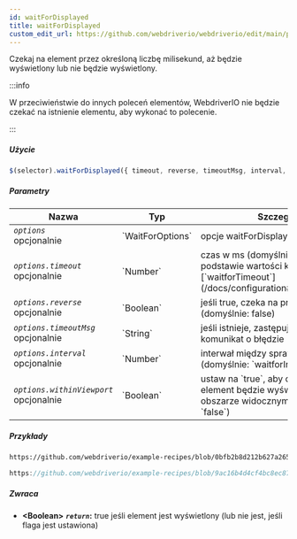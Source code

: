 ```yaml
---
id: waitForDisplayed
title: waitForDisplayed
custom_edit_url: https://github.com/webdriverio/webdriverio/edit/main/packages/webdriverio/src/commands/element/waitForDisplayed.ts
---
```


Czekaj na element przez określoną liczbę milisekund, aż będzie wyświetlony lub nie będzie wyświetlony.

:::info

W przeciwieństwie do innych poleceń elementów, WebdriverIO nie będzie czekać na istnienie elementu, aby wykonać
to polecenie.

:::

##### Użycie

```js
$(selector).waitForDisplayed({ timeout, reverse, timeoutMsg, interval, withinViewport })
```

##### Parametry

<table>
  <thead>
    <tr>
      <th>Nazwa</th><th>Typ</th><th>Szczegóły</th>
    </tr>
  </thead>
  <tbody>
    <tr>
      <td><code><var>options</var></code><br /><span className="label labelWarning">opcjonalnie</span></td>
      <td>`WaitForOptions`</td>
      <td>opcje waitForDisplayed (opcjonalnie)</td>
    </tr>
    <tr>
      <td><code><var>options.timeout</var></code><br /><span className="label labelWarning">opcjonalnie</span></td>
      <td>`Number`</td>
      <td>czas w ms (domyślnie ustawiony na podstawie wartości konfiguracyjnej [`waitforTimeout`](/docs/configuration#waitfortimeout))</td>
    </tr>
    <tr>
      <td><code><var>options.reverse</var></code><br /><span className="label labelWarning">opcjonalnie</span></td>
      <td>`Boolean`</td>
      <td>jeśli true, czeka na przeciwieństwo (domyślnie: false)</td>
    </tr>
    <tr>
      <td><code><var>options.timeoutMsg</var></code><br /><span className="label labelWarning">opcjonalnie</span></td>
      <td>`String`</td>
      <td>jeśli istnieje, zastępuje domyślny komunikat o błędzie</td>
    </tr>
    <tr>
      <td><code><var>options.interval</var></code><br /><span className="label labelWarning">opcjonalnie</span></td>
      <td>`Number`</td>
      <td>interwał między sprawdzeniami (domyślnie: `waitforInterval`)</td>
    </tr>
    <tr>
      <td><code><var>options.withinViewport</var></code><br /><span className="label labelWarning">opcjonalnie</span></td>
      <td>`Boolean`</td>
      <td>ustaw na `true`, aby czekać, aż element będzie wyświetlany w obszarze widocznym (domyślnie: `false`)</td>
    </tr>
  </tbody>
</table>

##### Przykłady

```html reference title="index.html" useHTTPS
https://github.com/webdriverio/example-recipes/blob/0bfb2b8d212b627a2659b10f4449184b657e1d59/waitForDisplayed/index.html#L3-L8
```

```js reference title="waitForDisplayedExample.js" useHTTPS
https://github.com/webdriverio/example-recipes/blob/9ac16b4d4cf4bc8ec87f6369439a2d0bcaae4483/waitForDisplayed/waitForDisplayedExample.js#L6-L14
```

##### Zwraca

- **&lt;Boolean&gt;**
            **<code><var>return</var></code>:**  true    jeśli element jest wyświetlony (lub nie jest, jeśli flaga jest ustawiona)